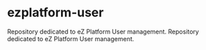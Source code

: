 # ezplatform-user
Repository dedicated to eZ Platform User management.
Repository dedicated to eZ Platform User management.

